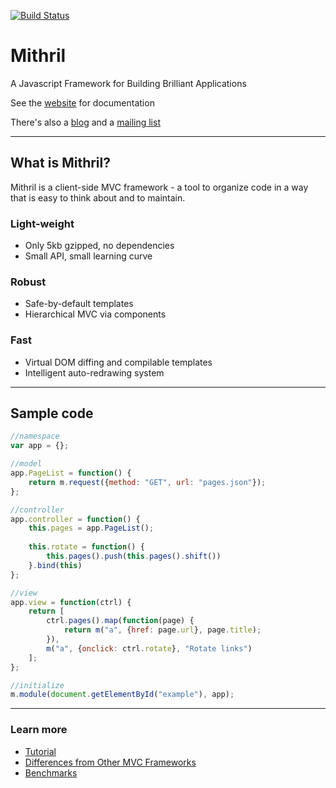 [![Build Status](https://travis-ci.org/lhorie/mithril.js.svg?branch=master)](https://travis-ci.org/lhorie/mithril.js)

# Mithril

A Javascript Framework for Building Brilliant Applications

See the [website](http://lhorie.github.io/mithril) for documentation

There's also a [blog](http://lhorie.github.io/mithril-blog) and a [mailing list](https://groups.google.com/forum/#!forum/mithriljs)

---

## What is Mithril?

Mithril is a client-side MVC framework - a tool to organize code in a way that is easy to think about and to maintain.

### Light-weight

- Only 5kb gzipped, no dependencies
- Small API, small learning curve

### Robust

- Safe-by-default templates
- Hierarchical MVC via components

### Fast

- Virtual DOM diffing and compilable templates
- Intelligent auto-redrawing system

---

## Sample code

```javascript
//namespace
var app = {};

//model
app.PageList = function() {
	return m.request({method: "GET", url: "pages.json"});
};

//controller
app.controller = function() {
	this.pages = app.PageList();
	
	this.rotate = function() {
		this.pages().push(this.pages().shift())
	}.bind(this)
};

//view
app.view = function(ctrl) {
	return [
		ctrl.pages().map(function(page) {
			return m("a", {href: page.url}, page.title);
		}),
		m("a", {onclick: ctrl.rotate}, "Rotate links")
	];
};

//initialize
m.module(document.getElementById("example"), app);
```

---

### Learn more

- [Tutorial](http://lhorie.github.io/mithril/getting-started.html)
- [Differences from Other MVC Frameworks](http://lhorie.github.io/mithril/comparison.html)
- [Benchmarks](http://lhorie.github.io/mithril/benchmarks.html)
